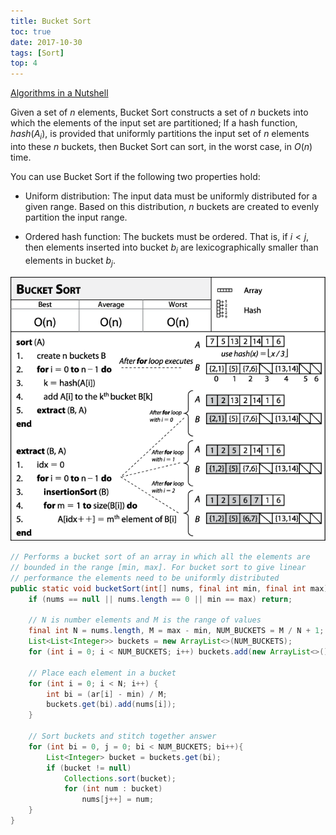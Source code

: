 ```yaml
---
title: Bucket Sort
toc: true
date: 2017-10-30
tags: [Sort]
top: 4
---
```


[Algorithms in a Nutshell](https://www.oreilly.com/library/view/algorithms-in-a/9780596516246/ch04s08.html)

Given a set of $n$ elements, Bucket Sort constructs a set of $n$ buckets into which the elements of the input set are partitioned; If a hash function, $hash(A_i)$, is provided that uniformly partitions the input set of $n$ elements into these $n$ buckets, then Bucket Sort can sort, in the worst case, in $O(n)$ time.

You can use Bucket Sort if the following two properties hold:

* Uniform distribution: The input data must be uniformly distributed for a given range. Based on this distribution, $n$ buckets are created to evenly partition the input range.

* Ordered hash function: The buckets must be ordered. That is, if $i < j$, then elements inserted into bucket $b_i$ are lexicographically smaller than elements in bucket $b_j$.



![](figures/bucketSort.png)


```Java
// Performs a bucket sort of an array in which all the elements are
// bounded in the range [min, max]. For bucket sort to give linear
// performance the elements need to be uniformly distributed
public static void bucketSort(int[] nums, final int min, final int max) {
    if (nums == null || nums.length == 0 || min == max) return;

    // N is number elements and M is the range of values
    final int N = nums.length, M = max - min, NUM_BUCKETS = M / N + 1;
    List<List<Integer>> buckets = new ArrayList<>(NUM_BUCKETS);
    for (int i = 0; i < NUM_BUCKETS; i++) buckets.add(new ArrayList<>());

    // Place each element in a bucket
    for (int i = 0; i < N; i++) {
        int bi = (ar[i] - min) / M;
        buckets.get(bi).add(nums[i]);
    }

    // Sort buckets and stitch together answer
    for (int bi = 0, j = 0; bi < NUM_BUCKETS; bi++){
        List<Integer> bucket = buckets.get(bi);
        if (bucket != null)
            Collections.sort(bucket);
            for (int num : bucket)
                nums[j++] = num;
    }
}
```